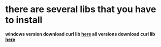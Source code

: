# there are several libs that you have to install
<b>windows version<b>
download curl lib <a href="https://curl.se/windows/">here</a>
<b>all versions<b>
download curl lib <a href="https://curl.se/download.html">here</a>
